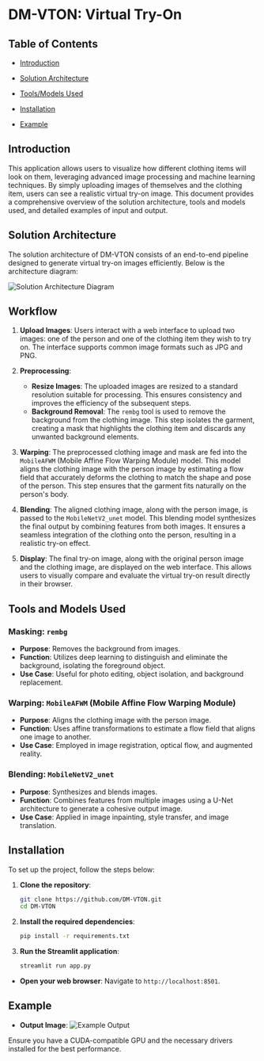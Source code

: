 # DM-VTON: Virtual Try-On

## Table of Contents

- [Introduction](#introduction)
  
- [Solution Architecture](#solution-architecture)
  
- [Tools/Models Used](#toolsmodels-used)

- [Installation](#installation-used)
  
- [Example](#example)


## Introduction

This application allows users to visualize how different clothing items will look on them, leveraging advanced image processing and machine learning techniques. By simply uploading images of themselves and the clothing item, users can see a realistic virtual try-on image. This document provides a comprehensive overview of the solution architecture, tools and models used, and detailed examples of input and output.

## Solution Architecture

The solution architecture of DM-VTON consists of an end-to-end pipeline designed to generate virtual try-on images efficiently. Below is the architecture diagram:

![Solution Architecture Diagram]()

## Workflow

1. **Upload Images**: Users interact with a web interface to upload two images: one of the person and one of the clothing item they wish to try on. The interface supports common image formats such as JPG and PNG.
   
2. **Preprocessing**: 
   - **Resize Images**: The uploaded images are resized to a standard resolution suitable for processing. This ensures consistency and improves the efficiency of the subsequent steps.
   - **Background Removal**: The `rembg` tool is used to remove the background from the clothing image. This step isolates the garment, creating a mask that highlights the clothing item and discards any unwanted background elements.

3. **Warping**: The preprocessed clothing image and mask are fed into the `MobileAFWM` (Mobile Affine Flow Warping Module) model. This model aligns the clothing image with the person image by estimating a flow field that accurately deforms the clothing to match the shape and pose of the person. This step ensures that the garment fits naturally on the person's body.

4. **Blending**: The aligned clothing image, along with the person image, is passed to the `MobileNetV2_unet` model. This blending model synthesizes the final output by combining features from both images. It ensures a seamless integration of the clothing onto the person, resulting in a realistic try-on effect.

5. **Display**: The final try-on image, along with the original person image and the clothing image, are displayed on the web interface. This allows users to visually compare and evaluate the virtual try-on result directly in their browser.

## Tools and Models Used

### Masking: `rembg`
- **Purpose**: Removes the background from images.
- **Function**: Utilizes deep learning to distinguish and eliminate the background, isolating the foreground object.
- **Use Case**: Useful for photo editing, object isolation, and background replacement.

### Warping: `MobileAFWM` (Mobile Affine Flow Warping Module)
- **Purpose**: Aligns the clothing image with the person image.
- **Function**: Uses affine transformations to estimate a flow field that aligns one image to another.
- **Use Case**: Employed in image registration, optical flow, and augmented reality.

### Blending: `MobileNetV2_unet`
- **Purpose**: Synthesizes and blends images.
- **Function**: Combines features from multiple images using a U-Net architecture to generate a cohesive output image.
- **Use Case**: Applied in image inpainting, style transfer, and image translation.


## Installation

To set up the project, follow the steps below:

1. **Clone the repository**:
   ```sh
   git clone https://github.com/DM-VTON.git
   cd DM-VTON
   ```

2. **Install the required dependencies**:
   ```sh
   pip install -r requirements.txt
   ```

3. **Run the Streamlit application**:
   ```sh
   streamlit run app.py
   ```

- **Open your web browser**: Navigate to `http://localhost:8501`.


## Example

- **Output Image**:
  ![Example Output]()


Ensure you have a CUDA-compatible GPU and the necessary drivers installed for the best performance.


